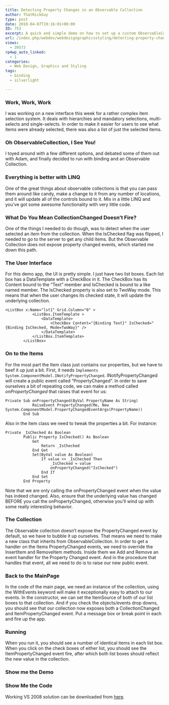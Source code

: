 ```yaml
---
title: Detecting Property Changes in an Observable Collection
author: ThatRickGuy
type: post
date: 2010-04-07T19:16:01+00:00
ID: 753
excerpt: A quick and simple demo on how to set up a custom ObservableCollection to raise PropertyChanged events from the items it contains.
url: /index.php/webdev/webdesigngraphicsstyling/detecting-property-changes-in-an-observa/
views:
  - 39573
rp4wp_auto_linked:
  - 1
categories:
  - Web Design, Graphics and Styling
tags:
  - binding
  - silverlight

---
```

### Work, Work, Work

I was working on a new interface this week for a rather complex item selection system. It deals with hierarchies and mandatory selections, multi-selects and single-selects. In order to make it easier for users to see what items were already selected, there was also a list of just the selected items.

### Oh ObservableCollection, I See You!

I toyed around with a few different options, and debated some of them out with Adam, and finally decided to run with binding and an Observable Collection.

### Everything is better with LINQ

One of the great things about observable collections is that you can pass them around like candy, make a change to it from any number of locations, and it will update all of the controls bound to it. Mix in a little LINQ and you&#8217;ve got some awesome functionality with very little code.

### What Do You Mean CollectionChanged Doesn&#8217;t Fire?

One of the things I needed to do though, was to detect when the user selected an item from the collection. When the IsChecked flag was flipped, I needed to go to the server to get any child items. But the Observable Collection does not expose property changed events, which started me down this path. 

### The User Interface

For this demo app, the UI is pretty simple. I just have two list boxes. Each list box has a DataTemplate with a CheckBox in it. The CheckBox has its Content bound to the &#8220;Text&#8221; member and IsChecked is bound to a like named member. The IsChecked property is also set to TwoWay mode. This means that when the user changes its checked state, it will update the underlying collection.

```XAML
<ListBox x:Name="lst1" Grid.Column="0" >
            <ListBox.ItemTemplate >
                <DataTemplate>
                    <CheckBox Content="{Binding Text}" IsChecked="{Binding IsChecked, Mode=TwoWay}" />
                </DataTemplate>
            </ListBox.ItemTemplate>
        </ListBox>
```

### On to the Items

For the most part the Item class just contains our properties, but we have to beef it up just a bit. First, it needs <code class="codespan">Implements System.ComponentModel.INotifyPropertyChanged</code>. INotifyPropertyChanged will create a public event called &#8220;PropertyChanged&#8221;. In order to save ourselves a bit of repeating code, we can make a method called _onPropertyChanged_ that raises that event for us:

```VB.Net
Private Sub onPropertyChanged(ByVal PropertyName As String)
            RaiseEvent PropertyChanged(Me, New System.ComponentModel.PropertyChangedEventArgs(PropertyName))
        End Sub
```

Also in the item class we need to tweak the properties a bit. For instance:

```VB.Net
Private _IsChecked As Boolean
        Public Property IsChecked() As Boolean
            Get
                Return _IsChecked
            End Get
            Set(ByVal value As Boolean)
                If value <> _IsChecked Then
                    _IsChecked = value
                    onPropertyChanged("IsChecked")
                End If
            End Set
        End Property
```

Note that we are only calling the onPropertyChanged event when the value has indeed changed. Also, ensure that the underlying value has changed BEFORE you call the onPropertyChanged, otherwise you&#8217;ll wind up with some really interesting behavior.

### The Collection

The Observable collection doesn&#8217;t expose the PropertyChanged event by default, so we have to bubble it up ourselves. That means we need to make a new class that inherits from ObservableCollection. In order to get a handler on the Items PropertyChanged events, we need to override the InsertItem and RemoveItem methods. Inside them we Add and Remove an event handler for the Property Changed event. And in the procedure that handles that event, all we need to do is to raise our new public event.

### Back to the MainPage

In the code of the main page, we need an instance of the collection, using the WithEvents keyword will make it exceptionally easy to attach to our events. In the constructor, we can set the ItemSource of both of our list boxes to that collection. And if you check the objects/events drop downs, you should see that our collection now exposes both a CollectionChanged and ItemPropertyChanged event. Put a message box or break point in each and fire up the app.

### Running

When you run it, you should see a number of identical items in each list box. When you click on the check boxes of either list, you should see the ItemPropertyChanged event fire, after which both list boxes should reflect the new value in the collection.

### Show me the Demo



### Show Me the Code

Working VS 2008 solution can be downloaded from [here][1].

 [1]: http://ringdev.com.web10.reliabledomainspace.com/code/bindingdemo/trainingdemo2.zip